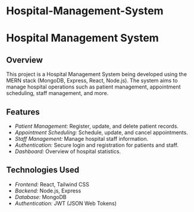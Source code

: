 # Hospital-Management-System
# Hospital Management System

## Overview

This project is a Hospital Management System being developed using the MERN stack (MongoDB, Express, React, Node.js). The system aims to manage hospital operations such as patient management, appointment scheduling, staff management, and more.

## Features

- *Patient Management:* Register, update, and delete patient records.
- *Appointment Scheduling:* Schedule, update, and cancel appointments.
- *Staff Management:* Manage hospital staff information.
- *Authentication:* Secure login and registration for patients and staff.
- *Dashboard:* Overview of hospital statistics.

## Technologies Used

- *Frontend:* React, Tailwind CSS
- *Backend:* Node.js, Express
- *Database:* MongoDB
- *Authentication:* JWT (JSON Web Tokens)
